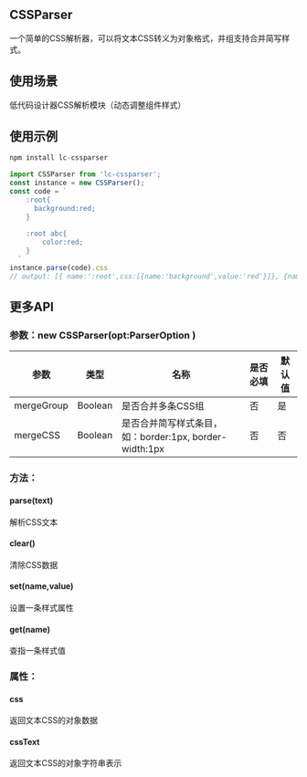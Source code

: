 
## CSSParser
一个简单的CSS解析器，可以将文本CSS转义为对象格式，并组支持合并简写样式。

## 使用场景
低代码设计器CSS解析模块（动态调整组件样式）

## 使用示例

```javascript
npm install lc-cssparser

import CSSParser from 'lc-cssparser';
const instance = new CSSParser();
const code = `
    :root{
      background:red;
    }
	
	:root abc{
		color:red;
	}
  `
instance.parse(code).css
// output: [{ name:':root',css:[{name:'background',value:'red'}]}, {name:':root abc',css:[{name:'color',value:'red'}]}]

```

## 更多API

### 参数：new CSSParser(opt:ParserOption )

| 参数 | 类型 | 名称 | 是否必填 | 默认值 |
| - | - | - | - | - |
| mergeGroup | Boolean | 是否合并多条CSS组 | 否 | 是 |
| mergeCSS | Boolean | 是否合并简写样式条目，如：border:1px, border-width:1px | 否 | 否 |

### 方法： 
#### parse(text)
解析CSS文本

#### clear()
清除CSS数据

#### set(name,value)
设置一条样式属性

#### get(name)
查指一条样式值

### 属性：
#### css
返回文本CSS的对象数据

#### cssText
返回文本CSS的对象字符串表示
